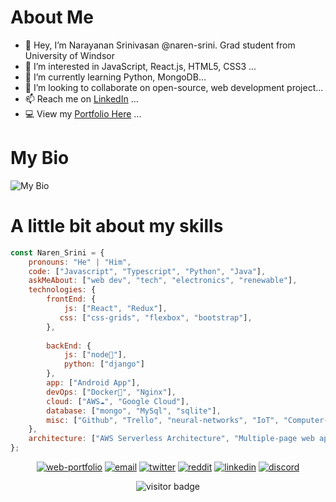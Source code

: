#  About Me
-  👋 Hey, I’m Narayanan Srinivasan @naren-srini. Grad student from University of Windsor
- 👀 I’m interested in JavaScript, React.js, HTML5, CSS3 ...
- 🌱 I’m currently learning Python, MongoDB...
- 💞️ I’m looking to collaborate on open-source, web development project...
- 📫 Reach me on [LinkedIn](https://www.linkedin.com/in/snarayanan-dev/) ...
- 💻 View my [Portfolio Here](https://naren-srini.github.io/) ...

# My Bio
![My Bio](https://github.com/naren9997/naren9997-src/blob/main/naren_bio.gif) 

# A little bit about my skills
```javascript
const Naren_Srini = {
    pronouns: "He" | "Him",
    code: ["Javascript", "Typescript", "Python", "Java"],
    askMeAbout: ["web dev", "tech", "electronics", "renewable"],
    technologies: {
        frontEnd: {
            js: ["React", "Redux"],
           css: ["css-grids", "flexbox", "bootstrap"],
        },
        
        backEnd: {
            js: ["node🚀"],
            python: ["django"]
        },
        app: ["Android App"],
        devOps: ["Docker🐳", "Nginx"],
        cloud: ["AWS☁️", "Google Cloud"],
        database: ["mongo", "MySql", "sqlite"],
        misc: ["Github", "Trello", "neural-networks", "IoT", "Computer-Network", "SEO"],
    },
    architecture: ["AWS Serverless Architecture", "Multiple-page web applications"],
};
```
<p align="center">
  <a href="https://naren9997.github.io/"><img src="https://img.icons8.com/fluent/96/000000/domain.png" alt="web-portfolio"/></a>
  <a href="mailto:narenece0@gmail.com"><img src="https://img.icons8.com/color/96/000000/gmail.png" alt="email"/></a>
  <a href="https://twitter.com/NarenSrini7"><img src="https://img.icons8.com/color/96/000000/twitter-squared.png" alt="twitter"/></a>
  <a href="https://www.reddit.com/user/Pranay_Dev0"><img src="https://img.icons8.com/color/96/000000/reddit.png" alt="reddit"/></a>
  <a href="https://www.linkedin.com/in/snarayanan-dev/"><img src="https://img.icons8.com/color/96/000000/linkedin.png" alt="linkedin"/></a>
  <a href="mailto:Prasanna#2193"><img src="https://img.icons8.com/color/96/000000/discord-logo.png" alt="discord"/></a>
</p>
<p  align="center">
  <img src="https://visitor-badge.glitch.me/badge?page_id=naren9997.naren9997" alt="visitor badge"/>
</p>
<!---
naren9997/naren9997 is a ✨ special ✨ repository because its `README.md` (this file) appears on your GitHub profile.
You can click the Preview link to take a look at your changes.

--->
